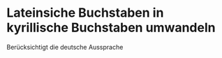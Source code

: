 # Lateinsiche Buchstaben in kyrillische Buchstaben umwandeln
Berücksichtigt die deutsche Aussprache
